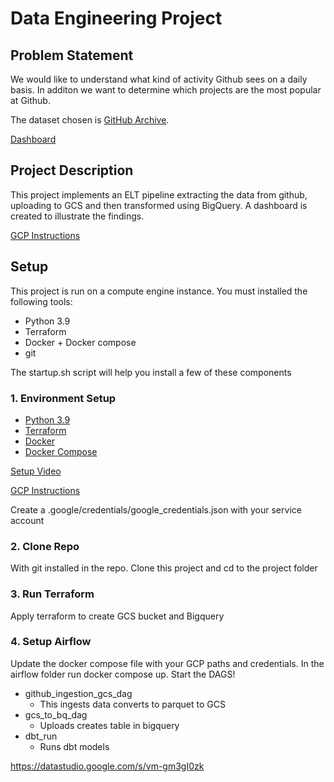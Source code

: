 # Data Engineering Project

## Problem Statement

We would like to understand what kind of activity Github sees on a daily basis. In additon we want to determine which projects are the most popular at Github.

The dataset chosen is [GitHub Archive](https://www.gharchive.org/).


[Dashboard](https://datastudio.google.com/reporting/c07c279b-57d5-4cd2-add9-2cbef5c37aa2)


## Project Description

This project implements an ELT pipeline extracting the data from github, uploading to GCS and then transformed using BigQuery. A dashboard is created to illustrate the findings.


[GCP Instructions](https://github.com/DataTalksClub/data-engineering-zoomcamp/blob/main/week_1_basics_n_setup/1_terraform_gcp/2_gcp_overview.md#initial-setup)


## Setup

This project is run on a compute engine instance. You must installed the following tools:

- Python 3.9
- Terraform
- Docker + Docker compose
- git

The startup.sh script will help you install a few of these components

### 1. Environment Setup

- [Python 3.9](https://linuxize.com/post/how-to-install-python-3-9-on-debian-10/)
- [Terraform](https://learn.hashicorp.com/tutorials/terraform/install-cli)
- [Docker](https://docs.docker.com/engine/install/debian/)
- [Docker Compose](https://docs.docker.com/compose/install/)


[Setup Video](https://www.youtube.com/watch?v=ae-CV2KfoN0&list=PL3MmuxUbc_hJed7dXYoJw8DoCuVHhGEQb)

[GCP Instructions](https://github.com/DataTalksClub/data-engineering-zoomcamp/blob/main/week_1_basics_n_setup/1_terraform_gcp/2_gcp_overview.md#initial-setup)

Create a .google/credentials/google_credentials.json with your service account

### 2. Clone Repo

With git installed in the repo. Clone this project and cd to the project folder

### 3. Run Terraform

Apply terraform to create GCS bucket and Bigquery

### 4. Setup Airflow

Update the docker compose file with your GCP paths and credentials. In the airflow folder run docker compose up. Start the DAGS!

- github_ingestion_gcs_dag
    - This ingests data converts to parquet to GCS
- gcs_to_bq_dag
    - Uploads creates table in bigquery
- dbt_run
    - Runs dbt models

https://datastudio.google.com/s/vm-gm3gI0zk





